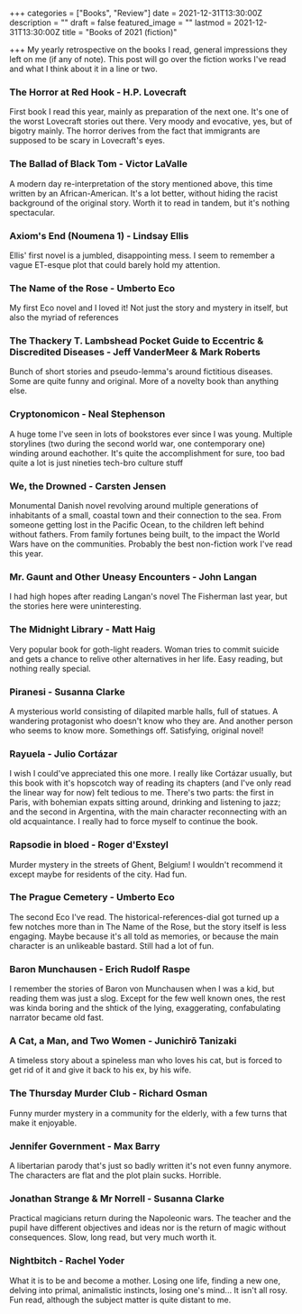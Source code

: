+++
categories = ["Books", "Review"]
date = 2021-12-31T13:30:00Z
description = ""
draft = false
featured_image = ""
lastmod = 2021-12-31T13:30:00Z
title = "Books of 2021 (fiction)"

+++
My yearly retrospective on the books I read, general impressions they left on me (if any of note). This post will go over the fiction works I've read and what I think about it in a line or two.

<!--more-->

### The Horror at Red Hook - H.P. Lovecraft
First book I read this year, mainly as preparation of the next one. It's one of the worst Lovecraft stories out there. Very moody and evocative, yes, but of bigotry mainly. The horror derives from the fact that immigrants are supposed to be scary in Lovecraft's eyes.

### The Ballad of Black Tom - Victor LaValle
A modern day re-interpretation of the story mentioned above, this time written by an African-American. It's a lot better, without hiding the racist background of the original story. Worth it to read in tandem, but it's nothing spectacular.

### Axiom's End (Noumena 1) - Lindsay Ellis
Ellis' first novel is a jumbled, disappointing mess. I seem to remember a vague ET-esque plot that could barely hold my attention.

### The Name of the Rose - Umberto Eco
My first Eco novel and I loved it! Not just the story and mystery in itself, but also the myriad of references 

### The Thackery T. Lambshead Pocket Guide to Eccentric & Discredited Diseases - Jeff VanderMeer & Mark Roberts
Bunch of short stories and pseudo-lemma's around fictitious diseases. Some are quite funny and original. More of a novelty book than anything else.

### Cryptonomicon - Neal Stephenson
A huge tome I've seen in lots of bookstores ever since I was young. Multiple storylines (two during the second world war, one contemporary one) winding around eachother. It's quite the accomplishment for sure, too bad quite a lot is just nineties tech-bro culture stuff

### We, the Drowned - Carsten Jensen
Monumental Danish novel revolving around multiple generations of inhabitants of a small, coastal town and their connection to the sea. From someone getting lost in the Pacific Ocean, to the children left behind without fathers. From family fortunes being built, to the impact the World Wars have on the communities. Probably the best non-fiction work I've read this year.

### Mr. Gaunt and Other Uneasy Encounters - John Langan
I had high hopes after reading Langan's novel The Fisherman last year, but the stories here were uninteresting.

### The Midnight Library - Matt Haig
Very popular book for goth-light readers. Woman tries to commit suicide and gets a chance to relive other alternatives in her life. Easy reading, but nothing really special.

### Piranesi - Susanna Clarke
A mysterious world consisting of dilapited marble halls, full of statues. A wandering protagonist who doesn't know who they are. And another person who seems to know more. Somethings off. Satisfying, original novel!

### Rayuela - Julio Cortázar
I wish I could've appreciated this one more. I really like Cortázar usually, but this book with it's hopscotch way of reading its chapters (and I've only read the linear way for now) felt tedious to me. There's two parts: the first in Paris, with bohemian expats sitting around, drinking and listening to jazz; and the second in Argentina, with the main character reconnecting with an old acquaintance. I really had to force myself to continue the book.

### Rapsodie in bloed - Roger d'Exsteyl
Murder mystery in the streets of Ghent, Belgium! I wouldn't recommend it except maybe for residents of the city. Had fun.

### The Prague Cemetery - Umberto Eco
The second Eco I've read. The historical-references-dial got turned up a few notches more than in The Name of the Rose, but the story itself is less engaging. Maybe because it's all told as memories, or because the main character is an unlikeable bastard. Still had a lot of fun.

### Baron Munchausen - Erich Rudolf Raspe
I remember the stories of  Baron von Munchausen when I was a kid, but reading them was just a slog. Except for the few well known ones, the rest was kinda boring and the shtick of the lying, exaggerating, confabulating narrator became old fast.

### A Cat, a Man, and Two Women - Junichirō Tanizaki
A timeless story about a spineless man who loves his cat, but is forced to get rid of it and give it back to his ex, by his wife.

### The Thursday Murder Club - Richard Osman
Funny murder mystery in a community for the elderly, with a few turns that make it enjoyable.

### Jennifer Government - Max Barry
A libertarian parody that's just so badly written it's not even funny anymore. The characters are flat and the plot plain sucks. Horrible.

### Jonathan Strange & Mr Norrell - Susanna Clarke
Practical magicians return during the Napoleonic wars. The teacher and the pupil have different objectives and ideas nor is the return of magic without consequences. Slow, long read, but very much worth it.

### Nightbitch - Rachel Yoder
What it is to be and become a mother. Losing one life, finding a new one, delving into primal, animalistic instincts, losing one's mind... It isn't all rosy. Fun read, although the subject matter is quite distant to me.
